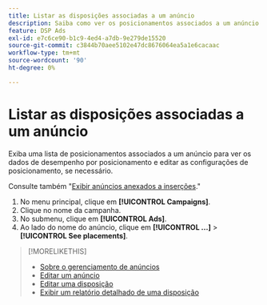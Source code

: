 ```yaml
---
title: Listar as disposições associadas a um anúncio
description: Saiba como ver os posicionamentos associados a um anúncio.
feature: DSP Ads
exl-id: e7c6ce90-b1c9-4ed4-a7db-9e279de15520
source-git-commit: c3844b70aee5102e47dc8676064ea5a1e6cacaac
workflow-type: tm+mt
source-wordcount: '90'
ht-degree: 0%

---
```


# Listar as disposições associadas a um anúncio

Exiba uma lista de posicionamentos associados a um anúncio para ver os dados de desempenho por posicionamento e editar as configurações de posicionamento, se necessário.

Consulte também &quot;[Exibir anúncios anexados a inserções](/help/dsp/campaign-management/ads/ad-attach-to-placement.md#view-ads-campaign).&quot;

1. No menu principal, clique em **[!UICONTROL Campaigns]**.
1. Clique no nome da campanha.
1. No submenu, clique em **[!UICONTROL Ads]**.
1. Ao lado do nome do anúncio, clique em  **[!UICONTROL ...]** > **[!UICONTROL See placements]**.

>[!MORELIKETHIS]
>
>* [Sobre o gerenciamento de anúncios](ad-about.md)
>* [Editar um anúncio](ad-edit.md)
>* [Editar uma disposição](/help/dsp/campaign-management/placements/placement-edit.md)
>* [Exibir um relatório detalhado de uma disposição](/help/dsp/campaign-management/placements/placement-view-report.md)
